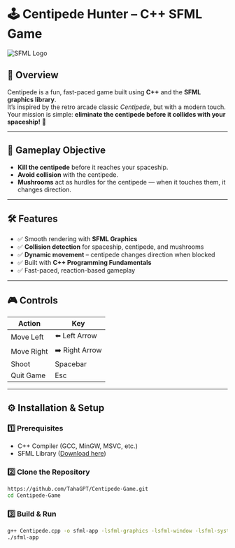 # 🕹️ Centipede Hunter – C++ SFML Game

![SFML Logo](https://www.sfml-dev.org/images/logo.png)

## 📖 Overview
Centipede is a fun, fast-paced game built using **C++** and the **SFML graphics library**.  
It’s inspired by the retro arcade classic *Centipede*, but with a modern touch.  
Your mission is simple: **eliminate the centipede before it collides with your spaceship!** 🚀

---

## 🎯 Gameplay Objective
- **Kill the centipede** before it reaches your spaceship.
- **Avoid collision** with the centipede.
- **Mushrooms** act as hurdles for the centipede — when it touches them, it changes direction.

---

## 🛠 Features
- ✅ Smooth rendering with **SFML Graphics**
- ✅ **Collision detection** for spaceship, centipede, and mushrooms
- ✅ **Dynamic movement** – centipede changes direction when blocked
- ✅ Built with **C++ Programming Fundamentals**
- ✅ Fast-paced, reaction-based gameplay



---

## 🎮 Controls

| Action       | Key           |
|--------------|--------------|
| Move Left    | ⬅️ Left Arrow |
| Move Right   | ➡️ Right Arrow |
| Shoot        | Spacebar      |
| Quit Game    | Esc           |

---

## ⚙️ Installation & Setup

### 1️⃣ Prerequisites
- C++ Compiler (GCC, MinGW, MSVC, etc.)
- SFML Library ([Download here](https://www.sfml-dev.org/download.php))

### 2️⃣ Clone the Repository
```bash
https://github.com/TahaGPT/Centipede-Game.git
cd Centipede-Game
```

### 3️⃣ Build & Run
```bash
g++ Centipede.cpp -o sfml-app -lsfml-graphics -lsfml-window -lsfml-system
./sfml-app
```

